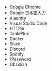 - Google Chrome
- Google 日本語入力
- Alacritty
- Visual Studio Code
- HTTPie
- TablePlus
- Docker
- Slack
- Discord
- Spotify
- 1Password
- Obsidian
